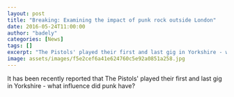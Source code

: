 ```yaml
---
layout: post
title: "Breaking: Examining the impact of punk rock outside London"
date: 2016-05-24T11:00:00
author: "badely"
categories: [News]
tags: []
excerpt: "The Pistols' played their first and last gig in Yorkshire - what influence did punk have?"
image: assets/images/f5e2cef6a41e624760c5e92a0851a258.jpg
---
```


It has been recently reported that The Pistols' played their first and last gig in Yorkshire - what influence did punk have?

